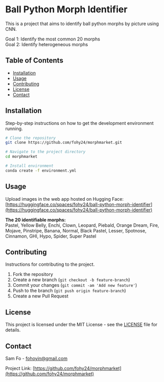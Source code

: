 # Ball Python Morph Identifier

This is a project that aims to identify ball python morphs by picture using CNN.

Goal 1: Identify the most common 20 morphs  
Goal 2: Identify heterogeneous morphs

## Table of Contents

- [Installation](#installation)
- [Usage](#usage)
- [Contributing](#contributing)
- [License](#license)
- [Contact](#contact)

## Installation

Step-by-step instructions on how to get the development environment running.

```bash
# Clone the repository
git clone https://github.com/fohy24/morphmarket.git

# Navigate to the project directory
cd morphmarket

# Install environment
conda create -f environment.yml
```

## Usage

Upload images in the web app hosted on Hugging Face: [https://huggingface.co/spaces/fohy24/ball-python-morph-identifier](https://huggingface.co/spaces/fohy24/ball-python-morph-identifier)

**The 20 identifiable morphs:**  
Pastel, Yellow Belly, Enchi, Clown, Leopard, Piebald, Orange Dream, Fire, Mojave, Pinstripe, Banana, Normal, Black Pastel, Lesser, Spotnose, Cinnamon, GHI, Hypo, Spider, Super Pastel  

## Contributing

Instructions for contributing to the project.

1. Fork the repository
2. Create a new branch (`git checkout -b feature-branch`)
3. Commit your changes (`git commit -am 'Add new feature'`)
4. Push to the branch (`git push origin feature-branch`)
5. Create a new Pull Request

## License

This project is licensed under the MIT License - see the [LICENSE](LICENSE) file for details.

## Contact

Sam Fo - [fohoyin@gmail.com](mailto:fohoyin@gmail.com)

Project Link: [https://github.com/fohy24/morphmarket](https://github.com/fohy24/morphmarket)
